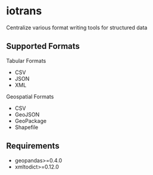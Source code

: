 iotrans
=============

Centralize various format writing tools for structured data

Supported Formats
------------
Tabular Formats
* CSV
* JSON
* XML

Geospatial Formats
* CSV
* GeoJSON
* GeoPackage
* Shapefile

Requirements
------------
* geopandas>=0.4.0
* xmltodict>=0.12.0
